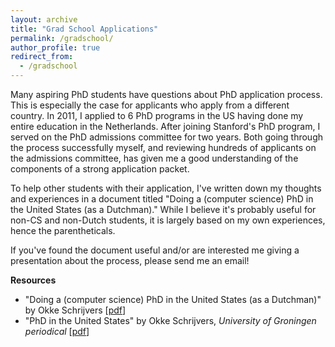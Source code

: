 ```yaml
---
layout: archive
title: "Grad School Applications"
permalink: /gradschool/
author_profile: true
redirect_from:
  - /gradschool
---
```


Many aspiring PhD students have questions about PhD application process. This is especially the case for applicants who apply from a different country. In 2011, I applied to 6 PhD programs in the US having done my entire education in the Netherlands. After joining Stanford's PhD program, I served on the PhD admissions committee for two years. Both going through the process successfully myself, and reviewing hundreds of applicants on the admissions committee, has given me a good understanding of the components of a strong application packet.

To help other students with their application, I've written down my thoughts and experiences in a document titled "Doing a (computer science) PhD in the United States (as a Dutchman)." While I believe it's probably useful for non-CS and non-Dutch students, it is largely based on my own experiences, hence the parentheticals.

If you've found the document useful and/or are interested me giving a presentation about the process, please send me an email!

**Resources**
* "Doing a (computer science) PhD in the United States (as a Dutchman)" by Okke Schrijvers [[pdf](http://okke-academic.github.io/files/usphd.pdf)]
* "PhD in the United States" by Okke Schrijvers, *University of Groningen periodical* [[pdf](http://okke-academic.github.io/files/SIHB.pdf)]
